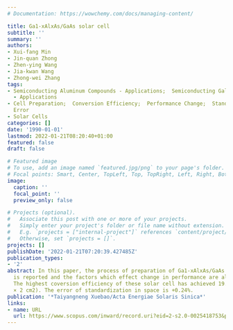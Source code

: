 ```yaml
---
# Documentation: https://wowchemy.com/docs/managing-content/

title: Ga1-xAlxAs/GaAs solar cell
subtitle: ''
summary: ''
authors:
- Xui-fang Min
- Jin-quan Zhong
- Zhen-ying Wang
- Jia-kwan Wang
- Zhong-wei Zhang
tags:
- Semiconducting Aluminum Compounds - Applications;  Semiconducting Gallium Arsenide
  - Applications
- Cell Preparation;  Conversion Efficiency;  Performance Change;  Standardization
  Error
- Solar Cells
categories: []
date: '1990-01-01'
lastmod: 2022-01-21T08:20:40+01:00
featured: false
draft: false

# Featured image
# To use, add an image named `featured.jpg/png` to your page's folder.
# Focal points: Smart, Center, TopLeft, Top, TopRight, Left, Right, BottomLeft, Bottom, BottomRight.
image:
  caption: ''
  focal_point: ''
  preview_only: false

# Projects (optional).
#   Associate this post with one or more of your projects.
#   Simply enter your project's folder or file name without extension.
#   E.g. `projects = ["internal-project"]` references `content/project/deep-learning/index.md`.
#   Otherwise, set `projects = []`.
projects: []
publishDate: '2022-01-21T07:20:39.427485Z'
publication_types:
- '2'
abstract: In this paper, the process of preparation of Ga1-xAlxAs/GaAs solar cell
  is reported and the factors which effect change in performance are also uncovered.
  The highest coversion efficiency of these solar cell has achieved 19.0% (AM1, 2
  × 2 cm2). The error of standardization in space is +0.24%.
publication: '*Taiyangneng Xuebao/Acta Energiae Solaris Sinica*'
links:
- name: URL
  url: https://www.scopus.com/inward/record.uri?eid=2-s2.0-0025418753&partnerID=40&md5=61e017c9c46a08b1ec69e219ed89fc3f
---
```

